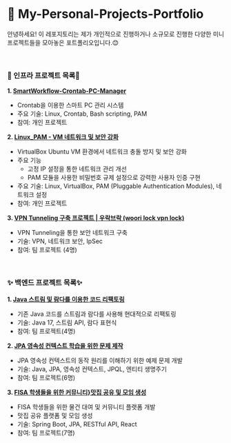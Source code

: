 # 🐥 My-Personal-Projects-Portfolio
안녕하세요! 이 레포지토리는 제가 개인적으로 진행하거나 소규모로 진행한 다양한 미니 프로젝트들을 모아놓은 포트폴리오입니다.😊

<br>

###  **🌱 인프라 프로젝트 목록🌱**


**1. [SmartWorkflow-Crontab-PC-Manager](https://github.com/RyuChaeHyun/Linux_crontab)**
   - Crontab을 이용한 스마트 PC 관리 시스템
   - 주요 기술: Linux, Crontab, Bash scripting, PAM
   - 참여: 개인 프로젝트
     
**2. [Linux_PAM - VM 네트워크 및 보안 강화](https://github.com/RyuChaeHyun/Linux_PAM)**
   - VirtualBox Ubuntu VM 환경에서 네트워크 충돌 방지 및 보안 강화
   - 주요 기능
     - 고정 IP 설정을 통한 네트워크 관리 개선
     - PAM 모듈을 사용한 비밀번호 규제 설정으로 강력한 사용자 인증 구현
   - 주요 기술: Linux, VirtualBox, PAM (Pluggable Authentication Modules), 네트워크 설정
   - 참여: 개인 프로젝트
 

**3. [VPN Tunneling 구축 프로젝트 | 우락브락 (woori lock vpn lock)](링크)**
   - VPN Tunneling을 통한 보안 네트워크 구축
   - 기술: VPN, 네트워크 보안, IpSec
   - 참여: 팀 프로젝트 (4명)




<br>

### **✨ 백엔드 프로젝트 목록✨**

**1. [Java 스트림 및 람다를 이용한 코드 리팩토링](https://github.com/castlhoo/Refactoring)**
   - 기존 Java 코드를 스트림과 람다를 사용해 현대적으로 리팩토링
   - 기술: Java 17, 스트림 API, 람다 표현식
   - 참여: 팀 프로젝트(4명)
     
**2. [JPA 영속성 컨텍스트 학습을 위한 문제 제작](https://github.com/Fisa3/OJT_Project)**
   - JPA 영속성 컨텍스트의 동작 원리를 이해하기 위한 예제 문제 개발
   - 기술: Java, JPA, 영속성 컨텍스트, JPQL, 엔티티 생명주기
   - 참여: 팀 프로젝트(6명)
     
**3. [FISA 학생들을 위한 커뮤니티}맛집 공유 및 모임 생성](https://github.com/yuwankang/FISA-Land)**
   - FISA 학생들을 위한 물건 대여 및 커뮤니티 플랫폼 개발
   - 맛집 공유 플랫폼 및 모임 생성
   - 기술: Spring Boot, JPA, RESTful API, React
   - 참여: 팀 프로젝트(7명)





